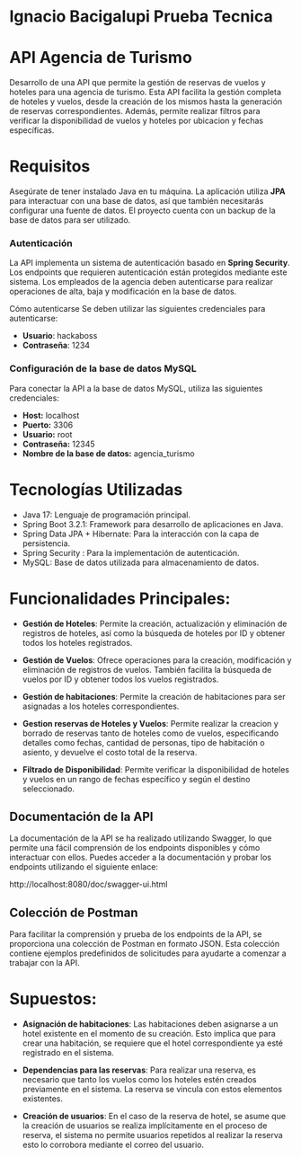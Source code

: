 # Ignacio Bacigalupi Prueba Tecnica

# API Agencia de Turismo

Desarrollo de una API que permite la gestión de reservas de vuelos y hoteles para una agencia de turismo. Esta API facilita la gestión completa de hoteles y vuelos, desde la creación de los mismos hasta la generación de reservas correspondientes. Además, permite realizar filtros para verificar la disponibilidad de vuelos y hoteles por ubicacion y fechas específicas.

# Requisitos

Asegúrate de tener instalado Java en tu máquina. La aplicación utiliza **JPA** para interactuar con una base de datos, así que también necesitarás configurar una fuente de datos. El proyecto cuenta con un backup de la base de datos para ser utilizado.

### Autenticación

La API implementa un sistema de autenticación basado en **Spring Security**. Los endpoints que requieren autenticación están protegidos mediante este sistema. Los empleados de la agencia deben autenticarse para realizar operaciones de alta, baja y modificación en la base de datos.

Cómo autenticarse
Se deben utilizar las siguientes credenciales para autenticarse:

- **Usuario**: hackaboss
- **Contraseña**: 1234

### Configuración de la base de datos MySQL

Para conectar la API a la base de datos MySQL, utiliza las siguientes credenciales:

- **Host:** localhost
- **Puerto:** 3306
- **Usuario:** root
- **Contraseña:** 12345
- **Nombre de la base de datos:** agencia_turismo

# Tecnologías Utilizadas

- Java 17: Lenguaje de programación principal.
- Spring Boot 3.2.1: Framework para desarrollo de aplicaciones en Java.
- Spring Data JPA + Hibernate: Para la interacción con la capa de persistencia.
- Spring Security : Para la implementación de autenticación.
- MySQL: Base de datos utilizada para almacenamiento de datos.

# Funcionalidades Principales:

- **Gestión de Hoteles**: Permite la creación, actualización y eliminación de registros de hoteles, así como la búsqueda de hoteles por ID y obtener todos los hoteles registrados.

- **Gestión de Vuelos**: Ofrece operaciones para la creación, modificación y eliminación de registros de vuelos. También facilita la búsqueda de vuelos por ID y obtener todos los vuelos registrados.

- **Gestión de habitaciones**: Permite la creación de habitaciones para ser asignadas a los hoteles correspondientes.

- **Gestion reservas de Hoteles y Vuelos**: Permite realizar la creacion y borrado de reservas tanto de hoteles como de vuelos, especificando detalles como fechas, cantidad de personas, tipo de habitación o asiento, y devuelve el costo total de la reserva.

- **Filtrado de Disponibilidad**: Permite verificar la disponibilidad de hoteles y vuelos en un rango de fechas específico y según el destino seleccionado.

## Documentación de la API

La documentación de la API se ha realizado utilizando Swagger, lo que permite una fácil comprensión de los endpoints disponibles y cómo interactuar con ellos. Puedes acceder a la documentación y probar los endpoints utilizando el siguiente enlace:

http://localhost:8080/doc/swagger-ui.html

## Colección de Postman

Para facilitar la comprensión y prueba de los endpoints de la API, se proporciona una colección de Postman en formato JSON. Esta colección contiene ejemplos predefinidos de solicitudes para ayudarte a comenzar a trabajar con la API.

# Supuestos:

- **Asignación de habitaciones**: Las habitaciones deben asignarse a un hotel existente en el momento de su creación. Esto implica que para crear una habitación, se requiere que el hotel correspondiente ya esté registrado en el sistema.

- **Dependencias para las reservas**: Para realizar una reserva, es necesario que tanto los vuelos como los hoteles estén creados previamente en el sistema. La reserva se vincula con estos elementos existentes.

- **Creación de usuarios**: En el caso de la reserva de hotel, se asume que la creación de usuarios se realiza implícitamente en el proceso de reserva, el sistema no permite usuarios repetidos al realizar la reserva esto lo corrobora mediante el correo del usuario.

